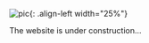 ![pic](https://img2.imgtp.com/2024/01/28/aRtIJYPL.jpg){: .align-left width="25%"}

The website is under construction...
